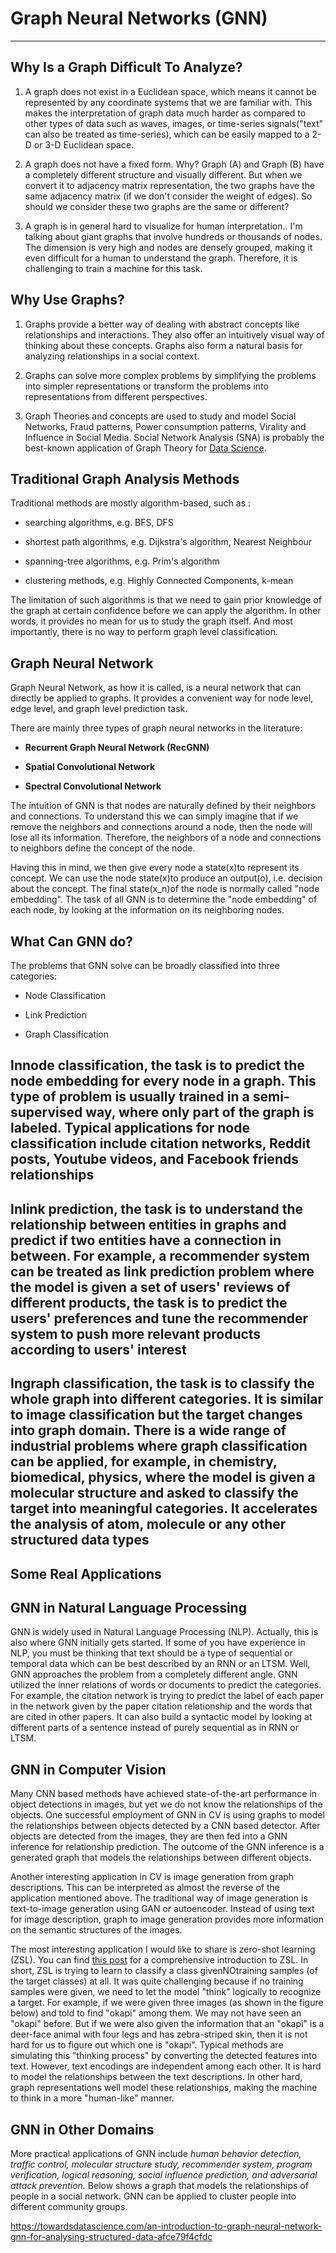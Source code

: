 # Graph Neural Networks (GNN)

---

## Why Is a Graph Difficult To Analyze?

1. A graph does not exist in a Euclidean space, which means it cannot be represented by any coordinate systems that we are familiar with. This makes the interpretation of graph data much harder as compared to other types of data such as waves, images, or time-series signals("text" can also be treated as time-series), which can be easily mapped to a 2-D or 3-D Euclidean space.

2. A graph does not have a fixed form. Why? Graph (A) and Graph (B) have a completely different structure and visually different. But when we convert it to adjacency matrix representation, the two graphs have the same adjacency matrix (if we don't consider the weight of edges). So should we consider these two graphs are the same or different?

3. A graph is in general hard to visualize for human interpretation.. I'm talking about giant graphs that involve hundreds or thousands of nodes. The dimension is very high and nodes are densely grouped, making it even difficult for a human to understand the graph. Therefore, it is challenging to train a machine for this task.

## Why Use Graphs?

1. Graphs provide a better way of dealing with abstract concepts like relationships and interactions. They also offer an intuitively visual way of thinking about these concepts. Graphs also form a natural basis for analyzing relationships in a social context.

2. Graphs can solve more complex problems by simplifying the problems into simpler representations or transform the problems into representations from different perspectives.

3. Graph Theories and concepts are used to study and model Social Networks, Fraud patterns, Power consumption patterns, Virality and Influence in Social Media. Social Network Analysis (SNA) is probably the best-known application of Graph Theory for [Data Science](https://courses.analyticsvidhya.com/courses/introduction-to-data-science-2?utm_source=blog&utm_medium=IntroductionGraphTheoryarticle).

## Traditional Graph Analysis Methods

Traditional methods are mostly algorithm-based, such as :

- searching algorithms, e.g. BFS, DFS

- shortest path algorithms, e.g. Dijkstra's algorithm, Nearest Neighbour

- spanning-tree algorithms, e.g. Prim's algorithm

- clustering methods, e.g. Highly Connected Components, k-mean

The limitation of such algorithms is that we need to gain prior knowledge of the graph at certain confidence before we can apply the algorithm. In other words, it provides no mean for us to study the graph itself. And most importantly, there is no way to perform graph level classification.

## Graph Neural Network

Graph Neural Network, as how it is called, is a neural network that can directly be applied to graphs. It provides a convenient way for node level, edge level, and graph level prediction task.

There are mainly three types of graph neural networks in the literature:

- **Recurrent Graph Neural Network (RecGNN)**

- **Spatial Convolutional Network**

- **Spectral Convolutional Network**

The intuition of GNN is that nodes are naturally defined by their neighbors and connections. To understand this we can simply imagine that if we remove the neighbors and connections around a node, then the node will lose all its information. Therefore, the neighbors of a node and connections to neighbors define the concept of the node.

Having this in mind, we then give every node a state(x)to represent its concept. We can use the node state(x)to produce an output(o), i.e. decision about the concept. The final state(x_n)of the node is normally called "node embedding". The task of all GNN is to determine the "node embedding" of each node, by looking at the information on its neighboring nodes.

## What Can GNN do?

The problems that GNN solve can be broadly classified into three categories:

- Node Classification

- Link Prediction

- Graph Classification

## Innode classification, the task is to predict the node embedding for every node in a graph. This type of problem is usually trained in a semi-supervised way, where only part of the graph is labeled. Typical applications for node classification include citation networks, Reddit posts, Youtube videos, and Facebook friends relationships

## Inlink prediction, the task is to understand the relationship between entities in graphs and predict if two entities have a connection in between. For example, a recommender system can be treated as link prediction problem where the model is given a set of users' reviews of different products, the task is to predict the users' preferences and tune the recommender system to push more relevant products according to users' interest

## Ingraph classification, the task is to classify the whole graph into different categories. It is similar to image classification but the target changes into graph domain. There is a wide range of industrial problems where graph classification can be applied, for example, in chemistry, biomedical, physics, where the model is given a molecular structure and asked to classify the target into meaningful categories. It accelerates the analysis of atom, molecule or any other structured data types

## Some Real Applications

## GNN in Natural Language Processing

GNN is widely used in Natural Language Processing (NLP). Actually, this is also where GNN initially gets started. If some of you have experience in NLP, you must be thinking that text should be a type of sequential or temporal data which can be best described by an RNN or an LTSM. Well, GNN approaches the problem from a completely different angle. GNN utilized the inner relations of words or documents to predict the categories. For example, the citation network is trying to predict the label of each paper in the network given by the paper citation relationship and the words that are cited in other papers. It can also build a syntactic model by looking at different parts of a sentence instead of purely sequential as in RNN or LTSM.

## GNN in Computer Vision

Many CNN based methods have achieved state-of-the-art performance in object detections in images, but yet we do not know the relationships of the objects. One successful employment of GNN in CV is using graphs to model the relationships between objects detected by a CNN based detector. After objects are detected from the images, they are then fed into a GNN inference for relationship prediction. The outcome of the GNN inference is a generated graph that models the relationships between different objects.

Another interesting application in CV is image generation from graph descriptions. This can be interpreted as almost the reverse of the application mentioned above. The traditional way of image generation is text-to-image generation using GAN or autoencoder. Instead of using text for image description, graph to image generation provides more information on the semantic structures of the images.

The most interesting application I would like to share is zero-shot learning (ZSL). You can find [this post](https://towardsdatascience.com/applications-of-zero-shot-learning-f65bb232963f) for a comprehensive introduction to ZSL. In short, ZSL is trying to learn to classify a class givenNOtraining samples (of the target classes) at all. It was quite challenging because if no training samples were given, we need to let the model "think" logically to recognize a target. For example, if we were given three images (as shown in the figure below) and told to find "okapi" among them. We may not have seen an "okapi" before. But if we were also given the information that an "okapi" is a deer-face animal with four legs and has zebra-striped skin, then it is not hard for us to figure out which one is "okapi". Typical methods are simulating this "thinking process" by converting the detected features into text. However, text encodings are independent among each other. It is hard to model the relationships between the text descriptions. In other hard, graph representations well model these relationships, making the machine to think in a more "human-like" manner.

## GNN in Other Domains

More practical applications of GNN include *human behavior detection, traffic control, molecular structure study, recommender system, program verification, logical reasoning, social influence prediction, and adversarial attack prevention.* Below shows a graph that models the relationships of people in a social network. GNN can be applied to cluster people into different community groups.

<https://towardsdatascience.com/an-introduction-to-graph-neural-network-gnn-for-analysing-structured-data-afce79f4cfdc>
